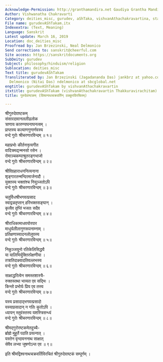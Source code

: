 ```yaml
---
Acknowledge-Permission: http://granthamandira.net Gaudiya Grantha Mandira
Author: Vishwanatha Chakravarti
Category: deities_misc, gurudev, aShTaka, vishvanAthachakravartina, stavAmRRitalaharI
File name: gurudevAShTakam.itx
Indexextra: (Text, Meaning)
Language: Sanskrit
Latest update: March 16, 2019
Location: doc_deities_misc
Proofread by: Jan Brzezinski, Neal Delmonico
Send corrections to: sanskrit@cheerful.com
Site access: https://sanskritdocuments.org
SubDeity: gurudev
Subject: philosophy/hinduism/religion
Sublocation: deities_misc
Text title: gurudevAShTakam
Transliterated by: Jan Brzezinski (Jagadananda Das) jankbrz at yahoo.com and Neal
  Delmonico (Nitai Das) ndelmonico at sbcglobal.net
engtitle: gurudevAShTakam by vishvanAthachakravartin
itxtitle: gurudevAShTakam (vishvanAthachakravartin Thakkuravirachitam)
title: गुरुदेवाष्टकम् (विश्वनाथचक्रवर्तिन् ठक्कुरविरचितम्)

---
```

  
 श्रीगुरुदेवाष्टकम्   
संसारदावानललीढलोक  
     त्राणाय कारुण्यघनाघनत्वम् ।  
प्राप्तस्य कल्याणगुणार्णवस्य  
     वन्दे गुरोः श्रीचरणारविन्दम् ॥ १॥  
  
महाप्रभोः कीर्तननृत्यगीत  
     वादित्रमद्यन्मनसो रसेन ।  
रोमाञ्चकम्पाश्रुतरङ्गभाजो  
     वन्दे गुरोः श्रीचरणारविन्दम् ॥ २॥  
  
श्रीविग्रहाराधननित्यनाना  
     शृङ्गारतन्मन्दिरमार्जनादौ ।  
युक्तस्य भक्तांश्च नियुञ्जतोऽपि  
     वन्दे गुरोः श्रीचरणारविन्दम् ॥ ३॥  
  
चतुर्विधश्रीभगवत्प्रसाद  
     स्वाद्वन्नतृप्तान् हरिभक्तसङ्घान् ।  
कृत्वैव तृप्तिं भजतः सदैव  
     वन्दे गुरोः श्रीचरणारविन्दम् ॥ ४॥  
  
श्रीराधिकामाधवयोरपार  
     माधुर्यलीलागुणरूपनाम्नाम् ।  
प्रतिक्षणास्वादनलोलुपस्य  
     वन्दे गुरोः श्रीचरणारविन्दम् ॥ ५॥  
  
निकुञ्जयूनो रतिकेलिसिद्ध्यै  
     या यालिभिर्युक्तिरपेक्षणीया ।  
तत्रातिदाक्ष्यादतिवल्लभस्य  
     वन्दे गुरोः श्रीचरणारविन्दम् ॥ ६॥  
  
साक्षाद्धरित्वेन समस्तशास्त्रै-  
     रुक्तस्तथा भाव्यत एव सद्भिः ।  
किन्तो प्रभोर्यः प्रिय एव तस्य  
     वन्दे गुरोः श्रीचरणारविन्दम् ॥ ७॥  
  
यस्य प्रसादाद्भगवत्प्रसादो  
     यस्याप्रसादान् न गतिः कुतोऽपि ।  
ध्यायन् स्तुवंस्तस्य यशस्त्रिसन्ध्यं  
     वन्दे गुरोः श्रीचरणारविन्दम् ॥ ८॥  
  
श्रीमद्गुरोरष्टकमेतदुच्चै-  
     र्ब्राह्मे मुहूर्ते पठति प्रयत्नात् ।  
यस्तेन वृन्दावननाथ साक्षात्  
     सेवैव लभ्या जुषणोऽन्त एव ॥ ९॥  
  
इति श्रीमद्विश्वनाथचक्रवर्तिविरचितं श्रीगुरुदेवाष्टकं सम्पूर्णम् ।  
  
  
  
